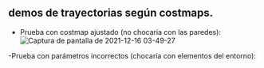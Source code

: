 ## demos de trayectorias según costmaps.
- Prueba con costmap ajustado (no chocaria con las paredes):
![Captura de pantalla de 2021-12-16 03-49-27](https://user-images.githubusercontent.com/80626428/146299486-11ecf336-b9b1-4ba7-a1c1-8ad2803237db.png)

-Prueba con parámetros incorrectos (chocaría con elementos del entorno):
